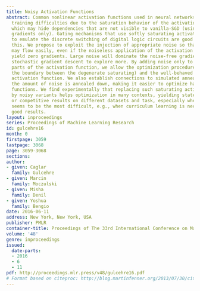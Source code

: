 ```yaml
---
title: Noisy Activation Functions
abstract: Common nonlinear activation functions used in neural networks can cause
  training difficulties due to the saturation behavior of the activation function,
  which may hide dependencies that are not visible to vanilla-SGD (using first order
  gradients only). Gating mechanisms that use softly saturating activation functions
  to emulate the discrete switching of digital logic circuits are good examples of
  this. We propose to exploit the injection of appropriate noise so that the gradients
  may flow easily, even if the noiseless application of the activation function would
  yield zero gradients. Large noise will dominate the noise-free gradient and allow
  stochastic gradient descent to explore more. By adding noise only to the problematic
  parts of the activation function, we allow the optimization procedure to explore
  the boundary between the degenerate saturating) and the well-behaved parts of the
  activation function. We also establish connections to simulated annealing, when
  the amount of noise is annealed down, making it easier to optimize hard objective
  functions. We find experimentally that replacing such saturating activation functions
  by noisy variants helps optimization in many contexts, yielding state-of-the-art
  or competitive results on different datasets and task, especially when training
  seems to be the most difficult, e.g., when curriculum learning is necessary to obtain
  good results.
layout: inproceedings
series: Proceedings of Machine Learning Research
id: gulcehre16
month: 0
firstpage: 3059
lastpage: 3068
page: 3059-3068
sections: 
author:
- given: Caglar
  family: Gulcehre
- given: Marcin
  family: Moczulski
- given: Misha
  family: Denil
- given: Yoshua
  family: Bengio
date: 2016-06-11
address: New York, New York, USA
publisher: PMLR
container-title: Proceedings of The 33rd International Conference on Machine Learning
volume: '48'
genre: inproceedings
issued:
  date-parts:
  - 2016
  - 6
  - 11
pdf: http://proceedings.mlr.press/v48/gulcehre16.pdf
# Format based on citeproc: http://blog.martinfenner.org/2013/07/30/citeproc-yaml-for-bibliographies/
---
```

